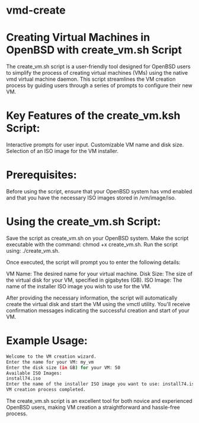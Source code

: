 # vmd-create

# Creating Virtual Machines in OpenBSD with create_vm.sh Script

The create_vm.sh script is a user-friendly tool designed for OpenBSD users to simplify the process of creating virtual machines (VMs) using the native vmd virtual machine daemon. This script streamlines the VM creation process by guiding users through a series of prompts to configure their new VM.

# Key Features of the create_vm.ksh Script:

Interactive prompts for user input.
Customizable VM name and disk size.
Selection of an ISO image for the VM installer.

# Prerequisites:
Before using the script, ensure that your OpenBSD system has vmd enabled and that you have the necessary ISO images stored in /vm/image/iso.

# Using the create_vm.sh Script:

Save the script as create_vm.sh on your OpenBSD system.
Make the script executable with the command: chmod +x create_vm.sh.
Run the script using: ./create_vm.sh.

Once executed, the script will prompt you to enter the following details:

VM Name: The desired name for your virtual machine.
Disk Size: The size of the virtual disk for your VM, specified in gigabytes (GB).
ISO Image: The name of the installer ISO image you wish to use for the VM.

After providing the necessary information, the script will automatically create the virtual disk and start the VM using the vmctl utility. You'll receive confirmation messages indicating the successful creation and start of your VM.

# Example Usage:
 
```bash
Welcome to the VM creation wizard.
Enter the name for your VM: my_vm
Enter the disk size (in GB) for your VM: 50
Available ISO Images:
install74.iso
Enter the name of the installer ISO image you want to use: install74.iso
VM creation process completed.
```

The create_vm.sh script is an excellent tool for both novice and experienced OpenBSD users, making VM creation a straightforward and hassle-free process.
